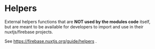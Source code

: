 # Helpers

External helpers functions that are **NOT used by the modules code** itself, but are meant to be available for developers to import and use in their nuxtjs/firebase projects.

See https://firebase.nuxtjs.org/guide/helpers .